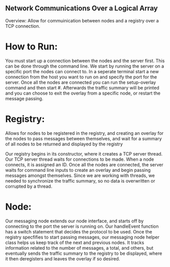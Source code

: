 ## Network Communications Over a Logical Array

Overview: Allow for commuinication between nodes and a registry over a TCP 
connection. 

# How to Run: 
You must start up a connection between the nodes and the server first. 
This can be done through the command line. We start by running the server on a specific port
the nodes can connect to. In a seperate terminal start a new connection from the 
host you want to run on and specify the port for the server. Once all the nodes 
are connected you can run the setup-overlay command and then start #. Afterwards
the traffic summary will be printed and you can choose to exit the overlay from 
a specific node, or restart the message passing.

# Registry: 
Allows for nodes to be registered in the registry, and creating an overlay for 
the nodes to pass messages between themselves, and wait for a summary of all 
nodes to be returned and displayed by the registry

Our registry begins in its constructor, where it creates a TCP server thread. 
Our TCP server thread waits for connections to be made. When a node connects, 
it is assigned an ID. Once all the nodes are connected, the server waits for 
command line inputs to create an overlay and begin passing messages amongst themselves.
Since we are working with threads, we needed to synchronize the traffic summary,
so no data is overwritten or corrupted by a thread.  

# Node:
Our messaging node extends our node interface, and starts off by connecting
to the port the server is running on. Our handleEvent function has a switch statement 
that decides the protocol to be used. Once the registry specfifies to start passing
messages, our messaging node helper class helps us keep track of the next and 
previous nodes. It tracks information related to the number of messages, a total, and others,
but eventually sends the traffic summary to the registry to be displayed, where it
then deregisters and leaves the overlay if so desired.
